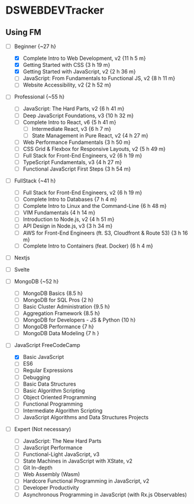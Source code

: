 # DSWEBDEVTracker
## Using FM

- [ ] Beginner {~27 h}
  - [x] Complete Intro to Web Development, v2 {11 h 5 m}
  - [x] Getting Started with CSS {3 h 19 m}
  - [x] Getting Started with JavaScript, v2 {2 h 36 m}
  - [ ] JavaScript: From Fundamentals to Functional JS, v2 {8 h 11 m}
  - [ ] Website Accessibility, v2 {2 h 52 m}
 
- [ ] Professional {~55 h}
  - [ ] JavaScript: The Hard Parts, v2 {6 h 41 m}
  - [ ] Deep JavaScript Foundations, v3 {10 h 32 m}
  - [ ] Complete Intro to React, v6 {5 h 41 m}
    - [ ] Intermediate React, v3 {6 h 7 m}
    - [ ] State Management in Pure React, v2 {4 h 27 m}
  - [ ] Web Performance Fundamentals {3 h 50 m}
  - [ ] CSS Grid & Flexbox for Responsive Layouts, v2 {5 h 49 m}
  - [ ] Full Stack for Front-End Engineers, v2 {6 h 19 m}
  - [ ] TypeScript Fundamentals, v3 {4 h 27 m}
  - [ ] Functional JavaScript First Steps  {3 h 54 m}
 
- [ ] FullStack {~41 h}
  - [ ] Full Stack for Front-End Engineers, v2 {6 h 19 m}
  - [ ] Complete Intro to Databases {7 h 4 m}
  - [ ] Complete Intro to Linux and the Command-Line {6 h 48 m}
  - [ ] VIM Fundamentals {4 h 14 m}
  - [ ] Introduction to Node.js, v2 {4 h 51 m}
  - [ ] API Design in Node.js, v3 {3 h 34 m}
  - [ ] AWS for Front-End Engineers (ft. S3, Cloudfront & Route 53) {3 h 16 m}
  - [ ] Complete Intro to Containers (feat. Docker) {6 h 4 m}

- [ ] Nextjs
- [ ] Svelte

- [ ] MongoDB {~52 h}
  - [ ] MongoDB Basics {8.5 h}
  - [ ] MongoDB for SQL Pros {2 h}
  - [ ] Basic Cluster Administration {9.5 h}
  - [ ] Aggregation Framework {8.5 h}
  - [ ] MongoDB for Developers - JS & Python {10 h}
  - [ ] MongoDB Performance {7 h}
  - [ ] MongoDB Data Modeling {7 h }

- [ ] JavaScript FreeCodeCamp 
  - [x] Basic JavaScript
  - [ ] ES6
  - [ ] Regular Expressions
  - [ ] Debugging
  - [ ] Basic Data Structures
  - [ ] Basic Algorithm Scripting
  - [ ] Object Oriented Programming
  - [ ] Functional Programming
  - [ ] Intermediate Algorithm Scripting
  - [ ] JavaScript Algorithms and Data Structures Projects

- [ ] Expert (Not necessary)
  - [ ] JavaScript: The New Hard Parts
  - [ ] JavaScript Performance
  - [ ] Functional-Light JavaScript, v3
  - [ ] State Machines in JavaScript with XState, v2
  - [ ] Git In-depth
  - [ ] Web Assembly (Wasm)
  - [ ] Hardcore Functional Programming in JavaScript, v2
  - [ ] Developer Productivity
  - [ ] Asynchronous Programming in JavaScript (with Rx.js Observables)
